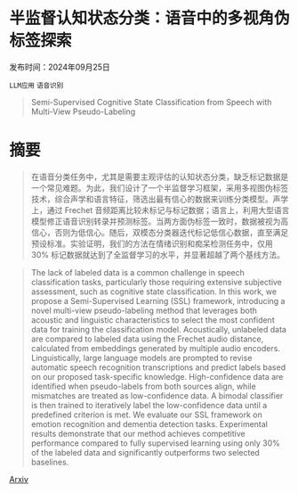 # 半监督认知状态分类：语音中的多视角伪标签探索

发布时间：2024年09月25日

`LLM应用` `语音识别`

> Semi-Supervised Cognitive State Classification from Speech with Multi-View Pseudo-Labeling

# 摘要

> 在语音分类任务中，尤其是需要主观评估的认知状态分类，缺乏标记数据是一个常见难题。为此，我们设计了一个半监督学习框架，采用多视图伪标签技术，综合声学和语言特征，筛选出最有信心的数据来训练分类模型。声学上，通过 Frechet 音频距离比较未标记与标记数据；语言上，利用大型语言模型修正语音识别转录并预测标签。当两方面伪标签一致时，数据被视为高信心，否则为低信心。随后，双模态分类器迭代标记低信心数据，直至满足预设标准。实验证明，我们的方法在情绪识别和痴呆检测任务中，仅用 30% 标记数据就达到了全监督学习的水平，并显著超越了两个基线方法。

> The lack of labeled data is a common challenge in speech classification tasks, particularly those requiring extensive subjective assessment, such as cognitive state classification. In this work, we propose a Semi-Supervised Learning (SSL) framework, introducing a novel multi-view pseudo-labeling method that leverages both acoustic and linguistic characteristics to select the most confident data for training the classification model. Acoustically, unlabeled data are compared to labeled data using the Frechet audio distance, calculated from embeddings generated by multiple audio encoders. Linguistically, large language models are prompted to revise automatic speech recognition transcriptions and predict labels based on our proposed task-specific knowledge. High-confidence data are identified when pseudo-labels from both sources align, while mismatches are treated as low-confidence data. A bimodal classifier is then trained to iteratively label the low-confidence data until a predefined criterion is met. We evaluate our SSL framework on emotion recognition and dementia detection tasks. Experimental results demonstrate that our method achieves competitive performance compared to fully supervised learning using only 30% of the labeled data and significantly outperforms two selected baselines.

[Arxiv](https://arxiv.org/abs/2409.16937)